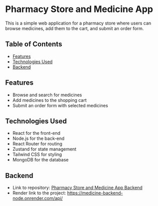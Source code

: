# Pharmacy Store and Medicine App

This is a simple web application for a pharmacy store where users can browse medicines, add them to the cart, and submit an order form.

## Table of Contents

- [Features](#features)
- [Technologies Used](#technologies-used)
- [Backend](#backend)

## Features

- Browse and search for medicines
- Add medicines to the shopping cart
- Submit an order form with selected medicines

## Technologies Used

- React for the front-end
- Node.js for the back-end
- React Router for routing
- Zustand for state management
- Tailwind CSS for styling
- MongoDB for the database

## Backend

- Link to repository: [Pharmacy Store and Medicine App Backend](https://github.com/Sheremeta-Ivan/medicine-backend-node)
- Render link to the project: https://medicine-backend-node.onrender.com/api/

